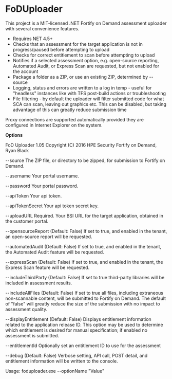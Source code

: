 # FoDUploader
This project is a MIT-licensed .NET Fortify on Demand assessment uploader with several convenience features.

* Requires NET 4.5+
* Checks that an assessment for the target application is not in progress/paused before attempting to upload 
* Checks for correct entitlement to scan before attempting to upload
* Notifies if a selected assessment option, e.g. open-source reporting, Automated Audit, or Express Scan are requested, but not enabled for the account
* Package a folder as a ZIP, or use an existing ZIP, determined by --source
* Logging, status and errors are written to a log in temp - useful for "headless" instances like with TFS post-build actions or troubleshooting
* File filtering - by default the uploader will filter submitted code for what SCA can scan, leaving out graphics etc. This can be disabled, but taking advantage of this can greatly reduce submission time 

Proxy connections are supported automatically provided they are configured in Internet Explorer	on the system.

**Options**

FoD Uploader 1.05
Copyright (C) 2016 HPE Security Fortify on Demand, Ryan Black

  --source                The ZIP file, or directory to be zipped, for
                          submission to Fortify on Demand.

  --username              Your portal username.

  --password              Your portal password.

  --apiToken              Your api token.

  --apiTokenSecret        Your api token secret key.

  --uploadURL             Required. Your BSI URL for the target application,
                          obtained in the customer portal.

  --opensourceReport      (Default: False) If set to true, and enabled in the
                          tenant, an open-source report will be requested.

  --automatedAudit        (Default: False) If set to true, and enabled in the
                          tenant, the Automated Audit feature will be requested.

  --expressScan           (Default: False) If set to true, and enabled in the
                          tenant, the Express Scan feature will be requested.

  --includeThirdParty     (Default: False) If set to true third-party libraries
                          will be included in assessment results.

  --includeAllFiles       (Default: False) If set to true all files, including
                          extraneous non-scannable content, will be submitted
                          to Fortify on Demand. The default of "false" will
                          greatly reduce the size of the submission with no
                          impact to assessment quality.

  --displayEntitlement    (Default: False) Displays entitlement information
                          related to the application release ID. This option
                          may be used to determine which entitlement is desired
                          for manual specification; if enabled no assessment is
                          submitted.

  --entitlementId         Optionally set an entitlement ID to use for the
                          assessment

  --debug                 (Default: False) Verbose setting, API call, POST
                          detail, and entitlement information will be written
                          to the console.


Usage: foduploader.exe --optionName "Value"


